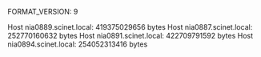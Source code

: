 FORMAT_VERSION: 9

Host nia0889.scinet.local: 419375029656 bytes
Host nia0887.scinet.local: 252770160632 bytes
Host nia0891.scinet.local: 422709791592 bytes
Host nia0894.scinet.local: 254052313416 bytes
